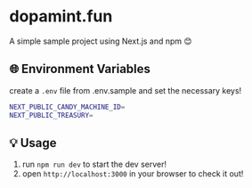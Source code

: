 # dopamint.fun

A simple sample project using Next.js and npm 😊

## 🌐 Environment Variables

create a `.env` file from .env.sample and set the necessary keys!

```bash
NEXT_PUBLIC_CANDY_MACHINE_ID=
NEXT_PUBLIC_TREASURY=
```

## 💡 Usage

1. run `npm run dev` to start the dev server!
2. open `http://localhost:3000` in your browser to check it out!
